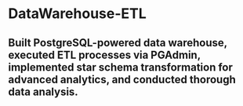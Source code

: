 # DataWarehouse-ETL
## Built PostgreSQL-powered data warehouse, executed ETL processes via PGAdmin, implemented star schema transformation for advanced analytics, and conducted thorough data analysis.
